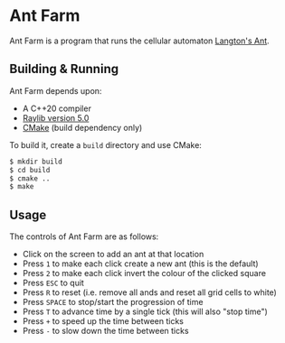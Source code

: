 <!--
This Source Code Form is subject to the terms of the Mozilla Public
License, v. 2.0. If a copy of the MPL was not distributed with this
file, You can obtain one at http://mozilla.org/MPL/2.0/.
-->

<!--
Copyright (c) 2024 David Jackson
-->

# Ant Farm

Ant Farm is a program that runs the cellular automaton
[Langton's Ant](https://en.wikipedia.org/wiki/Langton%27s_ant).

## Building & Running

Ant Farm depends upon:

* A C++20 compiler
* [Raylib version 5.0](https://www.raylib.com/)
* [CMake](https://cmake.org/) (build dependency only)

To build it, create a `build` directory and use CMake:

```sh
$ mkdir build
$ cd build
$ cmake ..
$ make
````

## Usage

The controls of Ant Farm are as follows:

* Click on the screen to add an ant at that location
* Press `1` to make each click create a new ant (this is the default)
* Press `2` to make each click invert the colour of the clicked square
* Press `ESC` to quit
* Press `R` to reset (i.e. remove all ands and reset all grid cells to white)
* Press `SPACE` to stop/start the progression of time
* Press `T` to advance time by a single tick (this will also "stop time")
* Press `+` to speed up the time between ticks
* Press `-` to slow down the time between ticks

